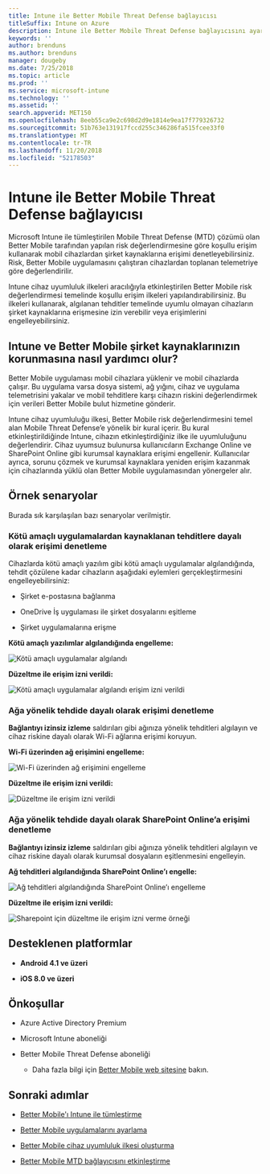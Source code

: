```yaml
---
title: Intune ile Better Mobile Threat Defense bağlayıcısı
titleSuffix: Intune on Azure
description: Intune ile Better Mobile Threat Defense bağlayıcısını ayarlayın.
keywords: ''
author: brenduns
ms.author: brenduns
manager: dougeby
ms.date: 7/25/2018
ms.topic: article
ms.prod: ''
ms.service: microsoft-intune
ms.technology: ''
ms.assetid: ''
search.appverid: MET150
ms.openlocfilehash: 8eeb55ca9e2c698d2d9e1814e9ea17f779326732
ms.sourcegitcommit: 51b763e131917fccd255c346286fa515fcee33f0
ms.translationtype: MT
ms.contentlocale: tr-TR
ms.lasthandoff: 11/20/2018
ms.locfileid: "52178503"
---
```

# <a name="better-mobile-threat-defense-connector-with-intune"></a>Intune ile Better Mobile Threat Defense bağlayıcısı

Microsoft Intune ile tümleştirilen Mobile Threat Defense (MTD) çözümü olan Better Mobile tarafından yapılan risk değerlendirmesine göre koşullu erişim kullanarak mobil cihazlardan şirket kaynaklarına erişimi denetleyebilirsiniz. Risk, Better Mobile uygulamasını çalıştıran cihazlardan toplanan telemetriye göre değerlendirilir.

Intune cihaz uyumluluk ilkeleri aracılığıyla etkinleştirilen Better Mobile risk değerlendirmesi temelinde koşullu erişim ilkeleri yapılandırabilirsiniz. Bu ilkeleri kullanarak, algılanan tehditler temelinde uyumlu olmayan cihazların şirket kaynaklarına erişmesine izin verebilir veya erişimlerini engelleyebilirsiniz.

## <a name="how-do-intune-and-better-mobile-help-protect-your-company-resources"></a>Intune ve Better Mobile şirket kaynaklarınızın korunmasına nasıl yardımcı olur?

Better Mobile uygulaması mobil cihazlara yüklenir ve mobil cihazlarda çalışır. Bu uygulama varsa dosya sistemi, ağ yığını, cihaz ve uygulama telemetrisini yakalar ve mobil tehditlere karşı cihazın riskini değerlendirmek için verileri Better Mobile bulut hizmetine gönderir.

Intune cihaz uyumluluğu ilkesi, Better Mobile risk değerlendirmesini temel alan Mobile Threat Defense’e yönelik bir kural içerir. Bu kural etkinleştirildiğinde Intune, cihazın etkinleştirdiğiniz ilke ile uyumluluğunu değerlendirir. Cihaz uyumsuz bulunursa kullanıcıların Exchange Online ve SharePoint Online gibi kurumsal kaynaklara erişimi engellenir. Kullanıcılar ayrıca, sorunu çözmek ve kurumsal kaynaklara yeniden erişim kazanmak için cihazlarında yüklü olan Better Mobile uygulamasından yönergeler alır.

## <a name="sample-scenarios"></a>Örnek senaryolar

Burada sık karşılaşılan bazı senaryolar verilmiştir.

### <a name="control-access-based-on-threats-from-malicious-apps"></a>Kötü amaçlı uygulamalardan kaynaklanan tehditlere dayalı olarak erişimi denetleme

Cihazlarda kötü amaçlı yazılım gibi kötü amaçlı uygulamalar algılandığında, tehdit çözülene kadar cihazların aşağıdaki eylemleri gerçekleştirmesini engelleyebilirsiniz:

-   Şirket e-postasına bağlanma

-   OneDrive İş uygulaması ile şirket dosyalarını eşitleme

-   Şirket uygulamalarına erişme

**Kötü amaçlı yazılımlar algılandığında engelleme:**

![Kötü amaçlı uygulamalar algılandı](./media/better_mobile_maliciousapps_blocked.png)

**Düzeltme ile erişim izni verildi:**

![Kötü amaçlı uygulamalar algılandı erişim izni verildi](./media/better_mobile_maliciousapps_unblocked.png)

### <a name="control-access-based-on-threat-to-network"></a>Ağa yönelik tehdide dayalı olarak erişimi denetleme

**Bağlantıyı izinsiz izleme** saldırıları gibi ağınıza yönelik tehditleri algılayın ve cihaz riskine dayalı olarak Wi-Fi ağlarına erişimi koruyun.

**Wi-Fi üzerinden ağ erişimini engelleme:**

![Wi-Fi üzerinden ağ erişimini engelleme](./media/better_mobile_network_wifi_blocked.png)

**Düzeltme ile erişim izni verildi:**

![Düzeltme ile erişim izni verildi](./media/better_mobile_network_wifi_unblocked.png)

### <a name="control-access-to-sharepoint-online-based-on-threat-to-network"></a>Ağa yönelik tehdide dayalı olarak SharePoint Online’a erişimi denetleme

**Bağlantıyı izinsiz izleme** saldırıları gibi ağınıza yönelik tehditleri algılayın ve cihaz riskine dayalı olarak kurumsal dosyaların eşitlenmesini engelleyin.

**Ağ tehditleri algılandığında SharePoint Online’ı engelle:**

![Ağ tehditleri algılandığında SharePoint Online’ı engelleme](./media/better_mobile_network_spo_blocked.png)

**Düzeltme ile erişim izni verildi:**

![Sharepoint için düzeltme ile erişim izni verme örneği](./media/better_mobile_network_spo_unblocked.png)

## <a name="supported-platforms"></a>Desteklenen platformlar

-   **Android 4.1 ve üzeri**

-   **iOS 8.0 ve üzeri**

## <a name="prerequisites"></a>Önkoşullar

-   Azure Active Directory Premium

-   Microsoft Intune aboneliği

-   Better Mobile Threat Defense aboneliği

    -   Daha fazla bilgi için [Better Mobile web sitesine](https://www.better.mobi/) bakın.

## <a name="next-steps"></a>Sonraki adımlar

- [Better Mobile'ı Intune ile tümleştirme](better-mobile-mtd-connector-integration.md)

- [Better Mobile uygulamalarını ayarlama](mtd-apps-ios-app-configuration-policy-add-assign.md)

- [Better Mobile cihaz uyumluluk ilkesi oluşturma](mtd-device-compliance-policy-create.md)

- [Better Mobile MTD bağlayıcısını etkinleştirme](mtd-connector-enable.md)
